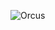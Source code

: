 ![Orcus](https://github.com/yuankong666/Ultimate-RAT-Collection/assets/128066597/da500352-c30d-4eb9-931e-cc320c4a6578)
